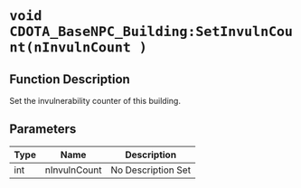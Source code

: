 # `void CDOTA_BaseNPC_Building:SetInvulnCount(nInvulnCount )`
## Function Description
Set the invulnerability counter of this building.
## Parameters
Type|Name|Description
--|--|--
int|nInvulnCount|No Description Set

